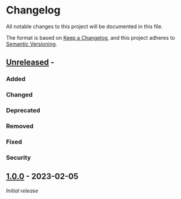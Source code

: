 # Changelog
All notable changes to this project will be documented in this file.

The format is based on [Keep a Changelog](https://keepachangelog.com/en/1.0.0/),
and this project adheres to [Semantic Versioning](https://semver.org/spec/v2.0.0.html).

## [Unreleased] -

### Added
### Changed
### Deprecated
### Removed
### Fixed
### Security

## [1.0.0] - 2023-02-05

_Initial release_

[unreleased]: https://github.com/konfirm/geojson/compare/v1.0.0...HEAD
[1.0.0]: https://github.com/konfirm/geojson/releases/tag/v1.0.0